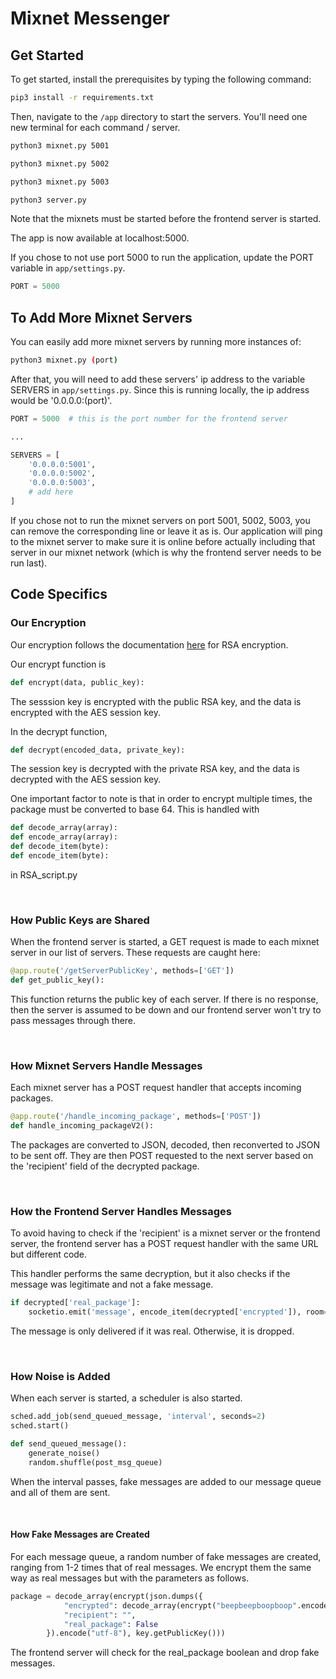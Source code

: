 # Mixnet Messenger

## Get Started

To get started, install the prerequisites by typing the following command:

```bash
pip3 install -r requirements.txt
```

Then, navigate to the `/app` directory to start the servers. You'll need one new terminal for each command / server.


```bash
python3 mixnet.py 5001
```

```bash
python3 mixnet.py 5002
```

```bash
python3 mixnet.py 5003
```

```bash
python3 server.py
```

Note that the mixnets must be started before the frontend server is started.

The app is now available at localhost:5000.



If you chose to not use port 5000 to run the application, update the PORT variable in `app/settings.py`.

```python
PORT = 5000
```



## To Add More Mixnet Servers

You can easily add more mixnet servers by running more instances of:

```bash
python3 mixnet.py (port)
```

After that, you will need to add these servers' ip address to the variable SERVERS in `app/settings.py`. Since this is running locally, the ip address would be '0.0.0.0:(port)'.

```python
PORT = 5000  # this is the port number for the frontend server

...

SERVERS = [
    '0.0.0.0:5001',
    '0.0.0.0:5002',
    '0.0.0.0:5003',
  	# add here
]
```

If you chose not to run the mixnet servers on port 5001, 5002, 5003, you can remove the corresponding line or leave it as is. Our application will ping to the mixnet server to make sure it is online before actually including that server in our mixnet network (which is why the frontend server needs to be run last).



## Code Specifics

### Our Encryption

Our encryption follows the documentation [here](https://pycryptodome.readthedocs.io/en/latest/src/examples.html#generate-public-key-and-private-key) for RSA encryption.

Our encrypt function is
```python
def encrypt(data, public_key):
```
The sesssion key is encrypted with the public RSA key, and the data is encrypted with the AES session key.

In the decrypt function,
```python
def decrypt(encoded_data, private_key):
```
The session key is decrypted with the private RSA key, and the data is decrypted with the AES session key.

One important factor to note is that in order to encrypt multiple times, the package must be converted to base 64. This is handled with

```python
def decode_array(array):
def encode_array(array):
def decode_item(byte):
def encode_item(byte):
```

in RSA_script.py

<br>

### How Public Keys are Shared

When the frontend server is started, a GET request is made to each mixnet server in our list of servers. These requests are caught here:

```python
@app.route('/getServerPublicKey', methods=['GET'])
def get_public_key():
```

This function returns the public key of each server. If there is no response, then the server is assumed to be down and our frontend server won't try to pass messages through there.

<br>

### How Mixnet Servers Handle Messages

Each mixnet server has a POST request handler that accepts incoming packages.

```python
@app.route('/handle_incoming_package', methods=['POST'])
def handle_incoming_packageV2():
```

The packages are converted to JSON, decoded, then reconverted to JSON to be sent off. They are then POST requested to the next server based on the 'recipient' field of the decrypted package. 

<br>

### How the Frontend Server Handles Messages

To avoid having to check if the 'recipient' is a mixnet server or the frontend server, the frontend server has a POST request handler with the same URL but different code.

This handler performs the same decryption, but it also checks if the message was legitimate and not a fake message.

```python
if decrypted['real_package']:
    socketio.emit('message', encode_item(decrypted['encrypted']), room=socket[decrypted['recipient']])
```

The message is only delivered if it was real. Otherwise, it is dropped.

<br>

### How Noise is Added

When each server is started, a scheduler is also started. 

```python
sched.add_job(send_queued_message, 'interval', seconds=2)
sched.start()

def send_queued_message():
    generate_noise()
    random.shuffle(post_msg_queue)
```

When the interval passes, fake messages are added to our message queue and all of them are sent.

<br>


#### How Fake Messages are Created

For each message queue, a random number of fake messages are created, ranging from 1-2 times that of real messages. We encrypt them the same way as real messages but with the parameters as follows.

```python
package = decode_array(encrypt(json.dumps({
            "encrypted": decode_array(encrypt("beepbeepboopboop".encode("utf-8"), key.getPublicKey())),
            "recipient": "",
            "real_package": False
        }).encode("utf-8"), key.getPublicKey()))
```

The frontend server will check for the real_package boolean and drop fake messages.

<br>








